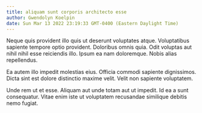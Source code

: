 ```yaml
---
title: aliquam sunt corporis architecto esse
author: Gwendolyn Koelpin
date: Sun Mar 13 2022 23:19:33 GMT-0400 (Eastern Daylight Time)
---
```

Neque quis provident illo quis ut deserunt voluptates atque. Voluptatibus sapiente tempore optio provident. Doloribus omnis quia. Odit voluptas aut nihil nihil esse reiciendis illo. Ipsum ea nam doloremque. Nobis alias repellendus.

 Ea autem illo impedit molestias eius. Officia commodi sapiente dignissimos. Dicta sint est dolore distinctio maxime velit. Velit non sapiente voluptatem.

 Unde rem ut et esse. Aliquam aut unde totam aut ut impedit. Id ea a sunt consequatur. Vitae enim iste ut voluptatem recusandae similique debitis nemo fugiat.